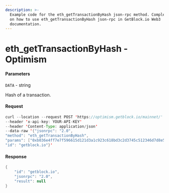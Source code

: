 ```yaml
---
description: >-
  Example code for the eth_getTransactionByHash json-rpc method. Сomplete guide
  on how to use eth_getTransactionByHash json-rpc in GetBlock.io Web3
  documentation.
---
```


# eth\_getTransactionByHash - Optimism

#### Parameters

`DATA` - string

Hash of a transaction.

#### Request

```java
curl --location --request POST 'https://optimism.getblock.io/mainnet/' 
--header 'x-api-key: YOUR-API-KEY' 
--header 'Content-Type: application/json' 
--data-raw '{"jsonrpc": "2.0",
"method": "eth_getTransactionByHash",
"params": ["0xb036e4ff7e7f596615d121d3a1c923c618bd3c2d3745c512346d7d8e583f01f7"],
"id": "getblock.io"}'
```

#### Response

```java
{
    "id": "getblock.io",
    "jsonrpc": "2.0",
    "result": null
}
```

